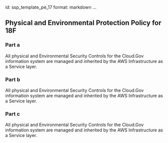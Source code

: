 id: ssp_template_pe_17
format: markdown
...
## Physical and Environmental Protection Policy for 18F

### Part a

All physical and Environmental Security Controls for the Cloud.Gov information system are managed and inherited by the AWS Infrastructure as a Service layer.

### Part b

All physical and Environmental Security Controls for the Cloud.Gov information system are managed and inherited by the AWS Infrastructure as a Service layer.

### Part c

All physical and Environmental Security Controls for the Cloud.Gov information system are managed and inherited by the AWS Infrastructure as a Service layer.
